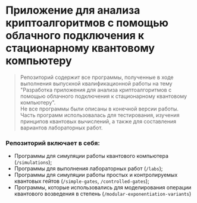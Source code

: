 # Приложение для анализа криптоалгоритмов с помощью облачного подключения к стационарному квантовому компьютеру

> Репозиторий содержит все программы, полученные в ходе выполнения выпускной квалификационной работы на тему "Разработка приложения для анализа криптоалгоритмов с помощью облачного подключения к стационарному квантовому компьютеру".  
> Не все программы были описаны в конечной версии работы. Часть программ использовалась для тестирования, изучения принципов квантовых вычислений, а также для составления вариантов лабораторных работ.

### Репозиторий включает в себя:
- Программы для симуляции работы квантового компьютера (`/simulations`);
- Программы для выполнения лабораторных работ (`/labs`);
- Программы для симуляции работы простых и контролируемых квантовых гейтов (`/simple-gates`, `/controlled-gates`);
- Программы, которые использовались для моделирования операции квантового возведения в степень (`/modular-exponentiation-variants`)
